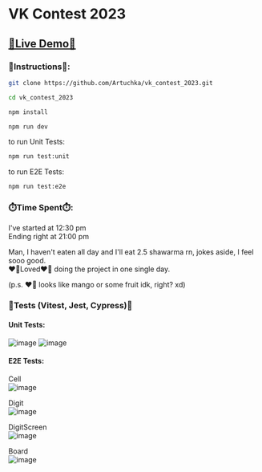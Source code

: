 # VK Contest 2023

## [🔗Live Demo🔗](https://vk-contest-2023.vercel.app/)

### 🚩Instructions🚩:

```bash
git clone https://github.com/Artuchka/vk_contest_2023.git

```

```bash
cd vk_contest_2023
```

```bash
npm install
```

```bash
npm run dev
```

to run Unit Tests:

```bash
npm run test:unit
```

to run E2E Tests:

```bash
npm run test:e2e
```

### ⏱️Time Spent⏱️:

I've started at 12:30 pm\
Ending right at 21:00 pm

Man, I haven't eaten all day and I'll eat 2.5 shawarma rn, jokes aside, I feel sooo good.\
❤️‍🔥Loved❤️‍🔥 doing the project in one single day.

(p.s. ❤️‍🔥 looks like mango or some fruit idk, right? xd)

### 🧪Tests (Vitest, Jest, Cypress)🧪

#### Unit Tests:

![image](https://user-images.githubusercontent.com/42734308/222925107-f58eb8c3-b816-4f12-adcd-6b09151e0169.png)
![image](https://user-images.githubusercontent.com/42734308/222925113-262ab449-b655-4a42-9e62-e90f7b3ddf48.png)

#### E2E Tests:

Cell\
![image](https://user-images.githubusercontent.com/42734308/222925131-73f926a5-0d51-4aa8-ba7d-5d69044692b4.png)

Digit\
![image](https://user-images.githubusercontent.com/42734308/222925139-b0c6cd25-6abb-4c57-a66b-7d24bd8264bb.png)

DigitScreen\
![image](https://user-images.githubusercontent.com/42734308/222925147-dcca2cfe-8ef0-413e-a266-d6e6f07c0c28.png)

Board\
![image](https://user-images.githubusercontent.com/42734308/222925070-438dd53f-708c-4515-a3d4-b3fb00889598.png)
